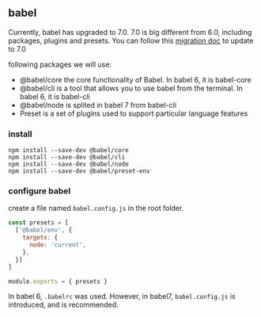 ## babel

Currently, babel has upgraded to 7.0. 7.0 is big different from 6.0, including packages, plugins and presets. You can follow this [migration doc](https://babeljs.io/docs/en/v7-migration) to update to 7.0

following packages we will use:
* @babel/core the core functionality of Babel. In babel 6, it is babel-core
* @babel/cli is a tool that allows you to use babel from the terminal. In babel 6, it is babel-cli
* @babel/node is splited in babel 7 from babel-cli
* Preset is a set of plugins used to support particular language features

### install
``` shell
npm install --save-dev @babel/core
npm install --save-dev @babel/cli
npm install --save-dev @babel/node
npm install --save-dev @babel/preset-env
```

### configure babel
create a file named ```babel.config.js``` in the root folder.
``` javascript
const presets = [
  ['@babel/env', {
    targets: {
      node: 'current',
    },
  }]
]

module.exports = { presets }
```

In babel 6, ```.babelrc``` was used. However, in babel7, ```babel.config.js``` is introduced, and is recommended.
